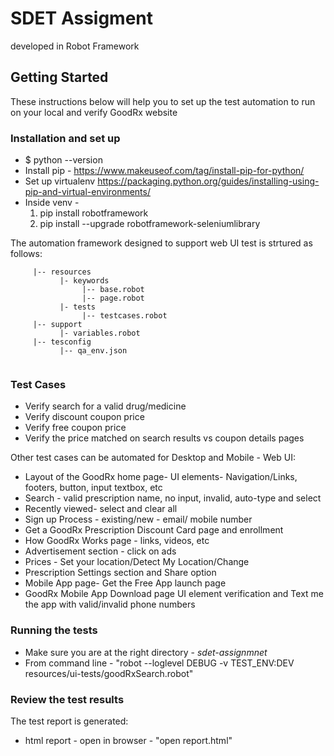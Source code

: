 # SDET Assigment

developed in Robot Framework

## Getting Started
These instructions below will help you to set up the test automation to run on your local 
and verify GoodRx website

### Installation and set up
* $ python --version
* Install pip - https://www.makeuseof.com/tag/install-pip-for-python/
* Set up virtualenv https://packaging.python.org/guides/installing-using-pip-and-virtual-environments/
* Inside venv -
	1) pip install robotframework
	2) pip install --upgrade robotframework-seleniumlibrary


The automation framework designed to support web UI test is strtured as follows:
```
     |-- resources
           |- keywords
                |-- base.robot
                |-- page.robot
           |- tests
                |-- testcases.robot
     |-- support
           |- variables.robot
     |-- tesconfig
           |-- qa_env.json
                 
```

### Test Cases
* Verify search for a valid drug/medicine 
* Verify discount coupon price
* Verify free coupon price
* Verify the price matched on search results vs coupon details pages

Other test cases can be automated for Desktop and Mobile - Web UI:
* Layout of the GoodRx home page- UI elements- Navigation/Links, footers, button, input textbox, etc
* Search -  valid prescription name, no input, invalid, auto-type and select
* Recently viewed- select and clear all
* Sign up Process - existing/new - email/ mobile number
* Get a GoodRx Prescription Discount Card page and enrollment
* How GoodRx Works page - links, videos, etc
* Advertisement section - click on ads
* Prices - Set your location/Detect My Location/Change
* Prescription Settings section and Share option
* Mobile App page- Get the Free App launch page
* GoodRx Mobile App Download page UI element verification and Text me the app with valid/invalid phone numbers


### Running the tests

* Make sure you are at the right directory - *sdet-assignmnet*
* From command line -  "robot --loglevel DEBUG -v TEST_ENV:DEV resources/ui-tests/goodRxSearch.robot"

### Review the test results
 
 The test report is generated:
 * html report - open in browser - "open report.html"



